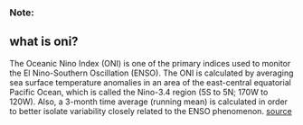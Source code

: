 ### Note:

## what is oni?
The Oceanic Nino Index (ONI) is one of the primary indices used to monitor the El Nino-Southern Oscillation (ENSO). The ONI is calculated by averaging sea surface temperature anomalies in an area of the east-central equatorial Pacific Ocean, which is called the Nino-3.4 region (5S to 5N; 170W to 120W). Also, a 3-month time average (running mean) is calculated in order to better isolate variability closely related to the ENSO phenomenon. [source](https://catalog.data.gov/dataset/climate-prediction-center-cpcoceanic-nino-index)
